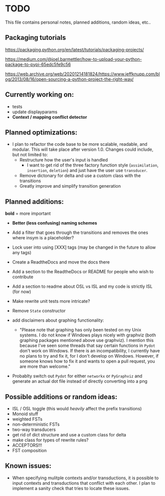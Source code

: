 # TODO

This file contains personal notes, planned additions, random ideas, etc..

## Packaging tutorials

https://packaging.python.org/en/latest/tutorials/packaging-projects/

https://medium.com/@joel.barmettler/how-to-upload-your-python-package-to-pypi-65edc5fe9c56

https://web.archive.org/web/20201214181824/https://www.jeffknupp.com/blog/2013/08/16/open-sourcing-a-python-project-the-right-way/


## Currently working on:

- tests
- update displayparams
- **Context / mapping conflict detector**


## Planned optimizations:
- I plan to refactor the code base to be more scalable, readable, and modular. This will take place after version 1.0. Changes could include, but not limited to:
    - Restructure how the user's input is handled
        - I want to get rid of the three factory function style (`assimilation`, `insertion`, `deletion`) and just have the user use `transducer`.
    - Remove dictonary for delta and use a custom class with the transitions
    - Greatly improve and simplify transition generation
    

## Planned additions:
**bold** = more important

- **Better (less confusing) naming schemes**

- Add a filter that goes through the transitions and removes the ones where insym is a placeholder?

- Lock user into using [XXX] tags (may be changed in the future to allow any tags)

- Create a ReadtheDocs and move the docs there

- Add a section to the ReadtheDocs or README for people who wish to contribute

- Add a section to readme about OSL vs ISL and my code is strictly ISL (for now)

- Make rewrite unit tests more intricate?

- Remove `State` constructor

- add disclaimers about graphing functionality:
    - "Please note that graphing has only been tested on my Unix systems. I do not know if Windows plays nicely with graphviz (both graphing packages mentioned above use graphviz). I mention this because I've seen some threads that say certain functions in `Pydot` don't work on Windows. If there is an incompatibility, I currently have no plans to try and fix it, for I don't develop on Windows. However, if someone knows how to fix it and wants to open a pull request, you are more than welcome."

- Probablty switch out `Pydot` for either `networkx` or `PyGraphviz` and generate an actual dot file instead of directly converting into a png



## Possible additions or random ideas:
- ISL / OSL toggle (this would *heavily* affect the prefix transitions)
- Monoid stuff
- weighted FSTs
- non-deterministic FSTs
- two-way transducers
- get rid of dict structure and use a custom class for delta
- make class for types of rewrite rules?
- ACCEPTORS!!!
- FST composition

## Known issues:
- When specifying mulitple contexts and/or transductions, it is possible to input contexts and transductions that conflict with each other. I plan to implement a sanity check that tries to locate these issues. 



